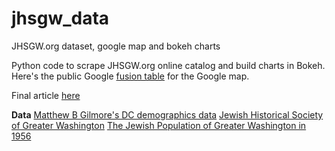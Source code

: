 # jhsgw_data
JHSGW.org dataset, google map and bokeh charts

Python code to scrape JHSGW.org online catalog and build charts in Bokeh. Here's the public Google <a href="https://fusiontables.google.com/data?docid=10ha1fFWaZP4tgPCY4ROf_wv9XBXs_5Xh-wKoL7nT#rows:id=1">fusion table</a> for the Google map. 

Final article <a href="https://chasedc.github.io/jhsgw_data/">here</a>

<b> Data</b>
<a href="https://matthewbgilmore.wordpress.com/district-of-columbia-population-history/">Matthew B Gilmore's DC demographics data</a>
<a href="https://www.jhsgw.org/">Jewish Historical Society of Greater Washington</a>
<a href="http://www.jewishdatabank.org/studies/details.cfm?StudyID=469">The Jewish Population of Greater Washington in 1956</a>
